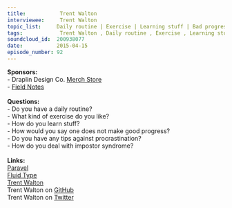 ```yaml
--- 
title:           Trent Walton 
interviewee:     Trent Walton 
topic_list:     Daily routine | Exercise | Learning stuff | Bad progress | Writing | Worrying | Keeping up | Procrastination | Impostor syndrome
tags:            Trent Walton , Daily routine , Exercise , Learning stuff , Bad progress , Writing , Worrying , Keeping up , Procrastination , Impostor syndrome
soundcloud_id:  200938077
date:           2015-04-15
episode_number: 92
---
```


<p class="show_notes_display"><b>Sponsors:<br></b>- Draplin Design Co. <a rel="nofollow" target="_blank" href="http://draplin.com/merch/">Merch Store</a><br>- <a rel="nofollow" target="_blank" href="http://fieldnotesbrand.com/">Field Notes</a><br><b><br>Questions:</b><br>- Do you have a daily routine?<br>- What kind of exercise do you like?<br>- How do you learn stuff?<br>- How would you say one does not make good progress?<br>- Do you have any tips against procrastination?<br>- How do you deal with impostor syndrome?<br><b><br>Links:</b><br><a rel="nofollow" target="_blank" href="http://paravelinc.com/">Paravel</a><br><a rel="nofollow" target="_blank" href="http://trentwalton.com/2012/06/19/fluid-type/">Fluid Type</a><br><a rel="nofollow" target="_blank" href="http://trentwalton.com/">Trent Walton</a><br>Trent Walton on <a rel="nofollow" target="_blank" href="https://github.com/TrentWalton">GitHub</a><br>Trent Walton on <a rel="nofollow" target="_blank" href="https://twitter.com/trentwalton">Twitter</a><br></p>
